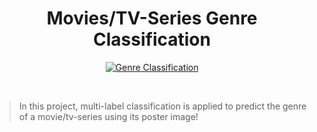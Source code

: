 <h1 align ="center">Movies/TV-Series Genre Classification</h1>

<p align="center">
    <a href="https://ksassets.timeincuk.net/wp/uploads/sites/54/2018/03/netflix-920x483.jpg" target="_blank">
        <img alt='Genre Classification' src='https://ksassets.timeincuk.net/wp/uploads/sites/54/2018/03/netflix-920x483.jpg' />
    </a>
    <br>
</p>
<br>

> In this project, multi-label classification is applied to predict the genre of a movie/tv-series using its poster image!


